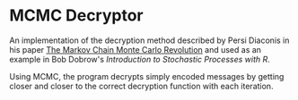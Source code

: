# MCMC Decryptor

An implementation of the decryption method described by Persi Diaconis in his paper [The Markov Chain Monte Carlo Revolution](http://statweb.stanford.edu/~cgates/PERSI/papers/MCMCRev.pdf) and used as an example in Bob Dobrow's *Introduction to Stochastic Processes with R*.

Using MCMC, the program decrypts simply encoded messages by getting closer and closer to the correct decryption function with each iteration.
